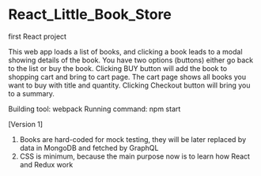 # React_Little_Book_Store
first React project

This web app loads a list of books, and clicking a book leads to a modal showing details of the book. You have two options (buttons) either go back to the list or buy the book. Clicking BUY button will add the book to shopping cart and bring to cart page. The cart page shows all books you want to buy with title and quantity. Clicking Checkout button will bring you to a summary.

Building tool: webpack
Running command: npm start

[Version 1]
1. Books are hard-coded for mock testing, they will be later replaced by data in MongoDB and fetched by GraphQL
2. CSS is minimum, because the main purpose now is to learn how React and Redux work
